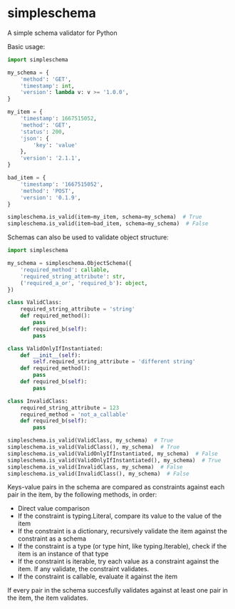 
# simpleschema

A simple schema validator for Python

Basic usage:
```python
import simpleschema

my_schema = {
	'method': 'GET',
	'timestamp': int,
	'version': lambda v: v >= '1.0.0',
}

my_item = {
	'timestamp': 1667515052,
	'method': 'GET',
	'status': 200,
	'json': {
		'key': 'value'
	},
	'version': '2.1.1',
}

bad_item = {
	'timestamp': '1667515052',
	'method': 'POST',
	'version': '0.1.9',
}

simpleschema.is_valid(item=my_item, schema=my_schema)  # True
simpleschema.is_valid(item=bad_item, schema=my_schema)  # False
```

Schemas can also be used to validate object structure:
```python
import simpleschema

my_schema = simpleschema.ObjectSchema({
	'required_method': callable,
	'required_string_attribute': str,
	('required_a_or', 'required_b'): object,
})

class ValidClass:
	required_string_attribute = 'string'
	def required_method():
		pass
	def required_b(self):
		pass

class ValidOnlyIfInstantiated:
	def __init__(self):
		self.required_string_attribute = 'different string'
	def required_method():
		pass
	def required_b(self):
		pass

class InvalidClass:
	required_string_attribute = 123
	required_method = 'not_a_callable'
	def required_b(self):
		pass

simpleschema.is_valid(ValidClass, my_schema)  # True
simpleschema.is_valid(ValidClass(), my_schema)  # True
simpleschema.is_valid(ValidOnlyIfInstantiated, my_schema)  # False
simpleschema.is_valid(ValidOnlyIfInstantiated(), my_schema)  # True
simpleschema.is_valid(InvalidClass, my_schema)  # False
simpleschema.is_valid(InvalidClass(), my_schema)  # False
```

Keys-value pairs in the schema are compared as constraints against each pair in the item, by the following methods, in order:
- Direct value comparison
- If the constraint is typing.Literal, compare its value to the value of the item
- If the constraint is a dictionary, recursively validate the item against the constraint as a schema
- If the constraint is a type (or type hint, like typing.Iterable), check if the item is an instance of that type
- If the constraint is iterable, try each value as a constraint against the item. If any validate, the constraint validates.
- If the constraint is callable, evaluate it against the item

If every pair in the schema succesfully validates against at least one pair in the item, the item validates.



